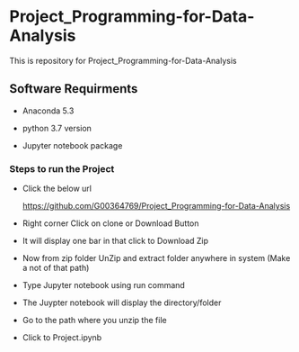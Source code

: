 # Project_Programming-for-Data-Analysis

This is repository for Project_Programming-for-Data-Analysis

## Software Requirments

 - Anaconda 5.3
    
 - python 3.7 version
    
 - Jupyter notebook package

### Steps to run the Project

 - Click the below url 

   https://github.com/G00364769/Project_Programming-for-Data-Analysis

 - Right corner Click on clone or Download Button

 - It will display one bar in that click to Download Zip

 - Now from zip folder UnZip and extract folder anywhere in system (Make a not of that path)

 - Type Jupyter notebook using run command

 - The Juypter notebook will display the directory/folder 

 - Go to the path where you unzip the file 

 - Click to Project.ipynb



